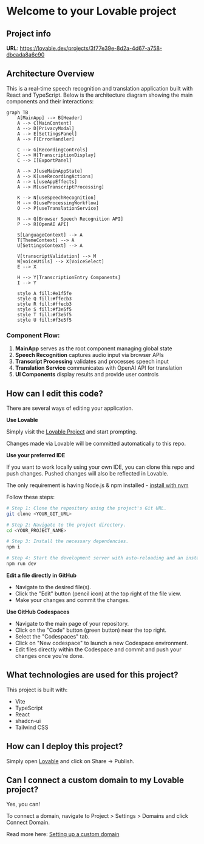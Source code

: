 # Welcome to your Lovable project

## Project info

**URL**: https://lovable.dev/projects/3f77e39e-8d2a-4d67-a758-dbcada8a6c90

## Architecture Overview

This is a real-time speech recognition and translation application built with React and TypeScript. Below is the architecture diagram showing the main components and their interactions:

```mermaid
graph TB
    A[MainApp] --> B[Header]
    A --> C[MainContent]
    A --> D[PrivacyModal]
    A --> E[SettingsPanel]
    A --> F[ErrorHandler]
    
    C --> G[RecordingControls]
    C --> H[TranscriptionDisplay]
    C --> I[ExportPanel]
    
    A --> J[useMainAppState]
    A --> K[useRecordingActions]
    A --> L[useAppEffects]
    A --> M[useTranscriptProcessing]
    
    K --> N[useSpeechRecognition]
    M --> O[useProcessingWorkflow]
    O --> P[useTranslationService]
    
    N --> Q[Browser Speech Recognition API]
    P --> R[OpenAI API]
    
    S[LanguageContext] --> A
    T[ThemeContext] --> A
    U[SettingsContext] --> A
    
    V[transcriptValidation] --> M
    W[voiceUtils] --> X[VoiceSelect]
    E --> X
    
    H --> Y[TranscriptionEntry Components]
    I --> Y
    
    style A fill:#e1f5fe
    style Q fill:#ffecb3
    style R fill:#ffecb3
    style S fill:#f3e5f5
    style T fill:#f3e5f5
    style U fill:#f3e5f5
```

### Component Flow:
1. **MainApp** serves as the root component managing global state
2. **Speech Recognition** captures audio input via browser APIs
3. **Transcript Processing** validates and processes speech input
4. **Translation Service** communicates with OpenAI API for translation
5. **UI Components** display results and provide user controls

## How can I edit this code?

There are several ways of editing your application.

**Use Lovable**

Simply visit the [Lovable Project](https://lovable.dev/projects/3f77e39e-8d2a-4d67-a758-dbcada8a6c90) and start prompting.

Changes made via Lovable will be committed automatically to this repo.

**Use your preferred IDE**

If you want to work locally using your own IDE, you can clone this repo and push changes. Pushed changes will also be reflected in Lovable.

The only requirement is having Node.js & npm installed - [install with nvm](https://github.com/nvm-sh/nvm#installing-and-updating)

Follow these steps:

```sh
# Step 1: Clone the repository using the project's Git URL.
git clone <YOUR_GIT_URL>

# Step 2: Navigate to the project directory.
cd <YOUR_PROJECT_NAME>

# Step 3: Install the necessary dependencies.
npm i

# Step 4: Start the development server with auto-reloading and an instant preview.
npm run dev
```

**Edit a file directly in GitHub**

- Navigate to the desired file(s).
- Click the "Edit" button (pencil icon) at the top right of the file view.
- Make your changes and commit the changes.

**Use GitHub Codespaces**

- Navigate to the main page of your repository.
- Click on the "Code" button (green button) near the top right.
- Select the "Codespaces" tab.
- Click on "New codespace" to launch a new Codespace environment.
- Edit files directly within the Codespace and commit and push your changes once you're done.

## What technologies are used for this project?

This project is built with:

- Vite
- TypeScript
- React
- shadcn-ui
- Tailwind CSS

## How can I deploy this project?

Simply open [Lovable](https://lovable.dev/projects/3f77e39e-8d2a-4d67-a758-dbcada8a6c90) and click on Share -> Publish.

## Can I connect a custom domain to my Lovable project?

Yes, you can!

To connect a domain, navigate to Project > Settings > Domains and click Connect Domain.

Read more here: [Setting up a custom domain](https://docs.lovable.dev/tips-tricks/custom-domain#step-by-step-guide)
